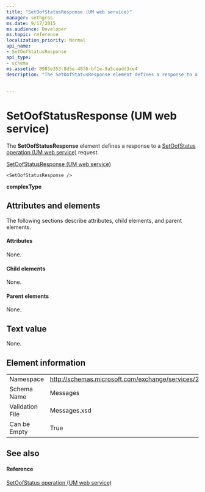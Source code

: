 ```yaml
---
title: "SetOofStatusResponse (UM web service)"
manager: sethgros
ms.date: 9/17/2015
ms.audience: Developer
ms.topic: reference
localization_priority: Normal
api_name:
- SetOofStatusResponse
api_type:
- schema
ms.assetid: 8985e353-8d5e-48f6-bf1e-9a5ceadd3ce4
description: "The SetOofStatusResponse element defines a response to a SetOofStatus operation (UM web service) request."
 
 
---
```


# SetOofStatusResponse (UM web service)

The **SetOofStatusResponse** element defines a response to a [SetOofStatus operation (UM web service)](setoofstatus-operation-um-web-service.md) request. 
  
[SetOofStatusResponse (UM web service)](setoofstatusresponse-um-web-service.md)
  
```
<SetOofStatusResponse />
```

 **complexType**
## Attributes and elements

The following sections describe attributes, child elements, and parent elements.
  
#### Attributes

None.
  
#### Child elements

None.
  
#### Parent elements

None.
  
## Text value

None.
  
## Element information

|||
|:-----|:-----|
|Namespace  <br/> |http://schemas.microsoft.com/exchange/services/2006/messages  <br/> |
|Schema Name  <br/> |Messages  <br/> |
|Validation File  <br/> |Messages.xsd  <br/> |
|Can be Empty  <br/> |True  <br/> |
   
## See also

#### Reference

[SetOofStatus operation (UM web service)](setoofstatus-operation-um-web-service.md)

